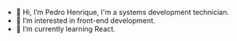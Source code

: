 - 👋 Hi, I’m Pedro Henrique, I'm a systems development technician.
- 👀 I’m interested in front-end development.
- 🌱 I’m currently learning React.

<!---
PedroHenrique-42/PedroHenrique-42 is a ✨ special ✨ repository because its `README.md` (this file) appears on your GitHub profile.
You can click the Preview link to take a look at your changes.
--->
